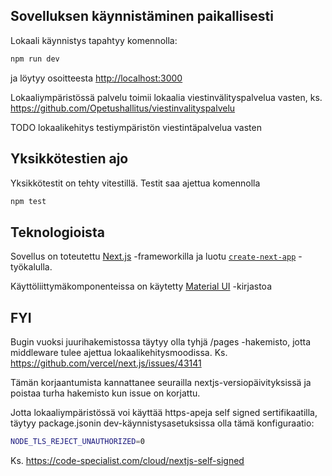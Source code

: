 ## Sovelluksen käynnistäminen paikallisesti

Lokaali käynnistys tapahtyy komennolla:

```bash
npm run dev
```

ja löytyy osoitteesta [http://localhost:3000](http://localhost:3000) 

Lokaaliympäristössä palvelu toimii lokaalia viestinvälityspalvelua vasten, ks.
https://github.com/Opetushallitus/viestinvalityspalvelu

TODO lokaalikehitys testiympäristön viestintäpalvelua vasten

## Yksikkötestien ajo

Yksikkötestit on tehty vitestillä. Testit saa ajettua komennolla

```bash
npm test
```

## Teknologioista

Sovellus on toteutettu [Next.js](https://nextjs.org/) -frameworkilla ja luotu [`create-next-app`](https://github.com/vercel/next.js/tree/canary/packages/create-next-app) -työkalulla.

Käyttöliittymäkomponenteissa on käytetty [Material UI](https://mui.com/material-ui/getting-started/) -kirjastoa

## FYI

Bugin vuoksi juurihakemistossa täytyy olla tyhjä /pages -hakemisto, jotta middleware tulee ajettua lokaalikehitysmoodissa. Ks. https://github.com/vercel/next.js/issues/43141

Tämän korjaantumista kannattanee seurailla nextjs-versiopäivityksissä ja poistaa turha hakemisto kun issue on korjattu.

Jotta lokaaliympäristössä voi käyttää https-apeja self signed sertifikaatilla, täytyy package.jsonin dev-käynnistysasetuksissa olla tämä konfiguraatio:

```bash
NODE_TLS_REJECT_UNAUTHORIZED=0
```

Ks. https://code-specialist.com/cloud/nextjs-self-signed